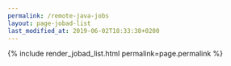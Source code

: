 ```yaml
---
permalink: /remote-java-jobs
layout: page-jobad-list
last_modified_at: 2019-06-02T18:33:38+0200
---
```

{% include render_jobad_list.html permalink=page.permalink %}
